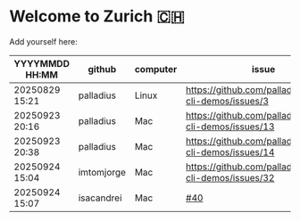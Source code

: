 # Welcome to Zurich 🇨🇭

Add yourself here:

| YYYYMMDD HH:MM | github | computer | issue |
|---|---|---|---|
| 20250829 15:21 | palladius | Linux | https://github.com/palladius/gemini-cli-demos/issues/3 |
| 20250923 20:16 | palladius | Mac | https://github.com/palladius/gemini-cli-demos/issues/13 |
| 20250923 20:38 | palladius | Mac | https://github.com/palladius/gemini-cli-demos/issues/14 |
| 20250924 15:04 | imtomjorge | Mac | https://github.com/palladius/gemini-cli-demos/issues/32 |
| 20250924 15:07 | isacandrei | Mac | [#40](https://github.com/palladius/gemini-cli-demos/issues/40) |
